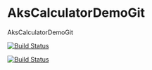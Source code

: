 # AksCalculatorDemoGit
AksCalculatorDemoGit


[![Build Status](https://dev.azure.com/olusolaadio/dwp-olu/_apis/build/status/solaadio.AksCalculatorDemoGit?branchName=develop)](https://dev.azure.com/olusolaadio/dwp-olu/_build/latest?definitionId=8&branchName=develop)

[![Build Status](https://dev.azure.com/olusolaadioHotmail/AksCalculatorDemoGit/_apis/build/status/solaadio.AksCalculatorDemoGit?branchName=master)](https://dev.azure.com/olusolaadioHotmail/AksCalculatorDemoGit/_build/latest?definitionId=35&branchName=master)
